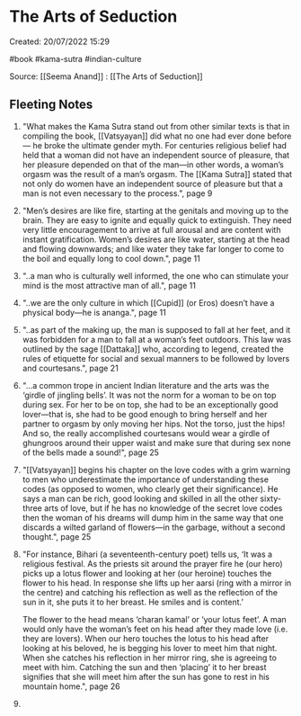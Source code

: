 # The Arts of Seduction

Created: 20/07/2022 15:29

#book #kama-sutra #indian-culture

Source: [[Seema Anand]] : [[The Arts of Seduction]]

## Fleeting Notes
1. "What makes the Kama Sutra stand out from other similar texts is that in compiling the book, [[Vatsyayan]] did what no one had ever done before— he broke the ultimate gender myth. For centuries religious belief had held that a woman did not have an independent source of pleasure, that her pleasure depended on that of the man—in other words, a woman’s orgasm was the result of a man’s orgasm. The [[Kama Sutra]] stated that not only do women have an independent source of pleasure but that a man is not even necessary to the process.", page 9
2. "Men’s desires are like fire, starting at the genitals and moving up to the brain. They are easy to ignite and equally quick to extinguish. They need very little encouragement to arrive at full arousal and are content with instant gratification. Women’s desires are like water, starting at the head and flowing downwards; and like water they take far longer to come to the boil and equally long to cool down.", page 11
3. "..a man who is culturally well informed, the one who can stimulate your mind is the most attractive man of all.", page 11
4. "..we are the only culture in which [[Cupid]] (or Eros) doesn’t have a physical body—he is ananga.", page 11
5. "..as part of the making up, the man is supposed to fall at her feet, and it was forbidden for a man to fall at a woman’s feet outdoors. This law was outlined by the sage [[Dattaka]] who, according to legend, created the rules of etiquette for social and sexual manners to be followed by lovers and courtesans.", page 21
6. "...a common trope in ancient Indian literature and the arts was the ‘girdle of jingling bells’. It was not the norm for a woman to be on top during sex. For her to be on top, she had to be an exceptionally good lover—that is, she had to be good enough to bring herself and her partner to orgasm by only moving her hips. Not the torso, just the hips! And so, the really accomplished courtesans would wear a girdle of ghungroos around their upper waist and make sure that during sex none of the bells made a sound!", page 25
7. "[[Vatsyayan]] begins his chapter on the love codes with a grim warning to men who underestimate the importance of understanding these codes (as opposed to women, who clearly get their significance). He says a man can be rich, good looking and skilled in all the other sixty-three arts of love, but if he has no knowledge of the secret love codes then the woman of his dreams will dump him in the same way that one discards a wilted garland of flowers—in the garbage, without a second thought.", page 25
8. "For instance, Bihari (a seventeenth-century poet) tells us, ‘It was a religious festival. As the priests sit around the prayer fire he (our hero) picks up a lotus flower and looking at her (our heroine) touches the flower to his head. In response she lifts up her aarsi (ring with a mirror in the centre) and catching his reflection as well as the reflection of the sun in it, she puts it to her breast. He smiles and is content.’

   The flower to the head means ‘charan kamal’ or ‘your lotus feet’. A man would only have the woman’s feet on his head after they made love (i.e. they are lovers). When our hero touches the lotus to his head after looking at his beloved, he is begging his lover to meet him that night. When she catches his reflection in her mirror ring, she is agreeing to meet with him. Catching the sun and then ‘placing’ it to her breast signifies that she will meet him after the sun has gone to rest in his mountain home.", page 26
8. 